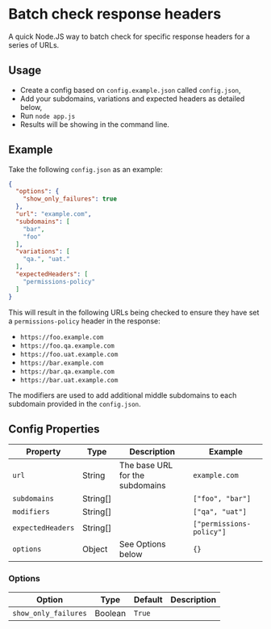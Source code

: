 # Batch check response headers

A quick Node.JS way to batch check for specific response headers for a series of URLs.

## Usage

- Create a config based on `config.example.json` called `config.json`,
- Add your subdomains, variations and expected headers as detailed below,
- Run `node app.js`
- Results will be showing in the command line.

## Example

Take the following `config.json` as an example:

```json
{
  "options": {
    "show_only_failures": true
  },
  "url": "example.com",
  "subdomains": [
    "bar",
    "foo"
  ],
  "variations": [
    "qa.", "uat."
  ],
  "expectedHeaders": [
    "permissions-policy"
  ]
}
```

This will result in the following URLs being checked to ensure they have set a 
`permissions-policy` header in the response:

- `https://foo.example.com`
- `https://foo.qa.example.com`
- `https://foo.uat.example.com`
- `https://bar.example.com`
- `https://bar.qa.example.com`
- `https://bar.uat.example.com`

The modifiers are used to add additional middle subdomains to each subdomain provided in the 
`config.json`.

## Config Properties

| Property          | Type     | Description                     | Example                  |
|-------------------|----------|---------------------------------|--------------------------|
| `url`             | String   | The base URL for the subdomains | `example.com`            |
| `subdomains`      | String[] |                                 | `["foo", "bar"]`         |
| `modifiers`       | String[] |                                 | `["qa", "uat"]`          |
| `expectedHeaders` | String[] |                                 | `["permissions-policy"]` |
| `options`         | Object   | See Options below               | `{}`                     |

### Options

| Option               | Type    | Default | Description |
|----------------------|---------|---------|-------------|
| `show_only_failures` | Boolean | `True`  |             |
